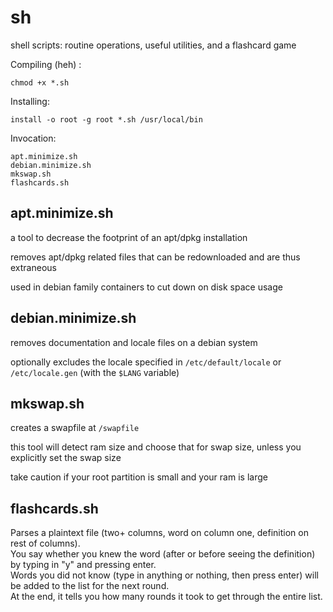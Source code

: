 # sh

shell scripts: routine operations, useful utilities, and a flashcard game

Compiling (heh) :

    chmod +x *.sh

Installing:

    install -o root -g root *.sh /usr/local/bin

Invocation:

    apt.minimize.sh
    debian.minimize.sh
    mkswap.sh
    flashcards.sh

## apt.minimize.sh

a tool to decrease the footprint of an apt/dpkg installation

removes apt/dpkg related files that can be redownloaded and are thus extraneous

used in debian family containers to cut down on disk space usage

## debian.minimize.sh

removes documentation and locale files on a debian system

optionally excludes the locale specified in `/etc/default/locale` or `/etc/locale.gen` (with the `$LANG` variable)

## mkswap.sh

creates a swapfile at `/swapfile`

this tool will detect ram size and choose that for swap size, unless you explicitly set the swap size

take caution if your root partition is small and your ram is large

## flashcards.sh

Parses a plaintext file (two+ columns, word on column one, definition on rest of columns).  
You say whether you knew the word (after or before seeing the definition) by typing in "y" and pressing enter.  
Words you did not know (type in anything or nothing, then press enter) will be added to the list for the next round.  
At the end, it tells you how many rounds it took to get through the entire list.
